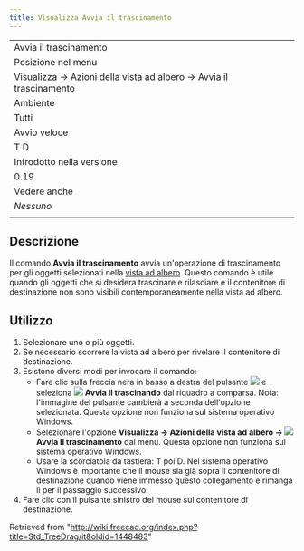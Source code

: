 ```yaml
---
title: Visualizza Avvia il trascinamento
---
```


|                                                                    |
| ------------------------------------------------------------------ |
| Avvia il trascinamento                                             |
| Posizione nel menu                                                 |
| Visualizza → Azioni della vista ad albero → Avvia il trascinamento |
| Ambiente                                                           |
| Tutti                                                              |
| Avvio veloce                                                       |
| T D                                                                |
| Introdotto nella versione                                          |
| 0.19                                                               |
| Vedere anche                                                       |
| _Nessuno_                                                          |
|                                                                    |

## Descrizione

Il comando **Avvia il trascinamento** avvia un'operazione di trascinamento per gli oggetti selezionati nella [vista ad albero](/Tree_view/it "Tree view/it"). Questo comando è utile quando gli oggetti che si desidera trascinare e rilasciare e il contenitore di destinazione non sono visibili contemporaneamente nella vista ad albero.

## Utilizzo

1. Selezionare uno o più oggetti.
2. Se necessario scorrere la vista ad albero per rivelare il contenitore di destinazione.
3. Esistono diversi modi per invocare il comando:
   - Fare clic sulla freccia nera in basso a destra del pulsante ![](/images/Std_TreeSyncView.svg) e seleziona **![](/images/Std_TreeDrag.svg) Avvia il trascinando** dal riquadro a comparsa. Nota: l'immagine del pulsante cambierà a seconda dell'opzione selezionata. Questa opzione non funziona sul sistema operativo Windows.
   - Selezionare l'opzione **Visualizza → Azioni della vista ad albero → ![](/images/Std_TreeDrag.svg) Avvia il trascinamento** dal menu. Questa opzione non funziona sul sistema operativo Windows.
   - Usare la scorciatoia da tastiera: T poi D. Nel sistema operativo Windows è importante che il mouse sia già sopra il contenitore di destinazione quando viene immesso questo collegamento e rimanga lì per il passaggio successivo.
4. Fare clic con il pulsante sinistro del mouse sul contenitore di destinazione.

Retrieved from "<http://wiki.freecad.org/index.php?title=Std_TreeDrag/it&oldid=1448483>"
